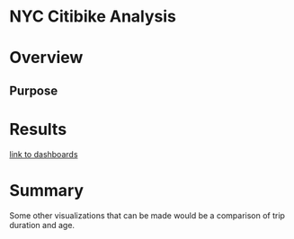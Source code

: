 # NYC Citibike Analysis

# Overview
## Purpose


# Results

[link to dashboards](https://public.tableau.com/shared/TKG7GPZ39?:display_count=n&:origin=viz_share_link)


# Summary

Some other visualizations that can be made would be a comparison of trip duration and age.
